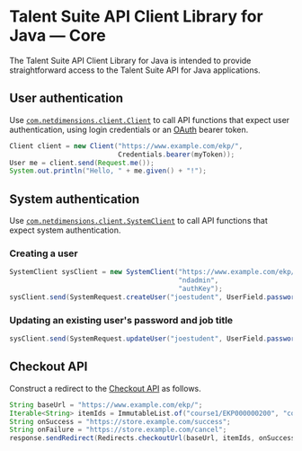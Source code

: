 # Talent Suite API Client Library for Java — Core

The Talent Suite API Client Library for Java is intended to provide straightforward access to the Talent Suite API for Java applications.

## User authentication

Use [`com.netdimensions.client.Client`](https://github.com/rmlowe/netdimensions-api-java-client/blob/master/netdimensions-api-client/src/main/java/com/netdimensions/client/Client.java) to call API functions that expect user authentication, using login credentials or an [OAuth](http://talentsuitedevelopers.com/2014/04/03/oauth/) bearer token.

```java
Client client = new Client("https://www.example.com/ekp/",
                           Credentials.bearer(myToken));
User me = client.send(Request.me());
System.out.println("Hello, " + me.given() + "!");
```

## System authentication

Use [`com.netdimensions.client.SystemClient`](https://github.com/rmlowe/netdimensions-api-java-client/blob/master/netdimensions-api-client/src/main/java/com/netdimensions/client/SystemClient.java) to call API functions that expect system authentication.

### Creating a user

```java
SystemClient sysClient = new SystemClient("https://www.example.com/ekp/",
                                          "ndadmin",
                                          "authKey");
sysClient.send(SystemRequest.createUser("joestudent", UserField.password("password"), UserField.familyName("Student"), UserField.givenName("Joe")));
```

### Updating an existing user's password and job title

```java
sysClient.send(SystemRequest.updateUser("joestudent", UserField.password("newpassword"), UserField.jobTitle("new title")));
```

## Checkout API

Construct a redirect to the [Checkout API](http://talentsuitedevelopers.com/2014/09/03/supporting-custom-storefronts-with-the-checkout-api/) as follows.

```java
String baseUrl = "https://www.example.com/ekp/";
Iterable<String> itemIds = ImmutableList.of("course1/EKP000000200", "course2/EKP000000400");
String onSuccess = "https://store.example.com/success";
String onFailure = "https://store.example.com/cancel";
response.sendRedirect(Redirects.checkoutUrl(baseUrl, itemIds, onSuccess, onFailure));
```
